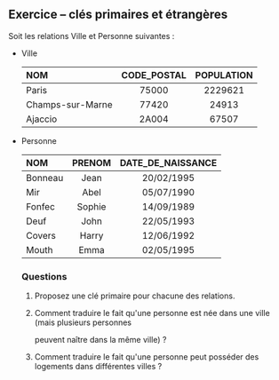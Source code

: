 ## Exercice – clés primaires et étrangères

Soit les relations Ville et Personne suivantes :

* Ville

  | NOM              | CODE_POSTAL | POPULATION |
  |:---------------- |:-----------:|:----------:|
  | Paris            | 75000       | 2229621    |
  | Champs-sur-Marne | 77420       | 24913      |
  | Ajaccio          | 2A004       | 67507      |

* Personne

  | NOM     | PRENOM | DATE_DE_NAISSANCE |
  |:------- |:------:|:-----------------:|
  | Bonneau | Jean   | 20/02/1995        |
  | Mir     | Abel   | 05/07/1990        |
  | Fonfec  | Sophie | 14/09/1989        |
  | Deuf    | John   | 22/05/1993        |
  | Covers  | Harry  | 12/06/1992        |
  | Mouth   | Emma   | 02/05/1995        |

  ### Questions

  1. Proposez une clé primaire pour chacune des relations.
  2. Comment traduire le fait qu'une personne est née dans une ville (mais plusieurs personnes

     peuvent naître dans la même ville) ?
  3. Comment traduire le fait qu'une personne peut posséder des logements dans différentes villes ?
